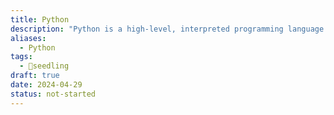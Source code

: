 ```yaml
---
title: Python
description: "Python is a high-level, interpreted programming language known for its simplicity, readability, and versatility. It emphasizes code readability and simplicity, making it an ideal language for beginners and experienced developers alike. Python supports multiple programming paradigms, including procedural, object-oriented, and functional programming, and has a rich ecosystem of libraries and frameworks for a wide range of applications, including web development, data analysis, machine learning, artificial intelligence, and scientific computing. "
aliases:
  - Python
tags:
  - 🌱seedling
draft: true
date: 2024-04-29
status: not-started
---
```

